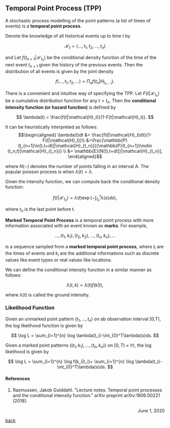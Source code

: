 ## Temporal Point Process (TPP)

A stochastic process modelling of the point patterns (a list of times of events) is a __temporal point process__. 

Denote the knowledge of all historical events up to time $t$ by 

$$
    \mathcal{H}_{t} = (..., t_1, t_2, ... , t_n)
$$ 

and Let $f(t_{n+1}|\mathcal{H}_{t_n})$ be the conditional density function of the time of the next event $t_{n+1}$ given the history of the previous events. Then the distribution of all events is given by the joint density

$$
    f(...,t_1, t_2, ...) = \Pi_{n} f(t_n | H_{t_{n-1}}).
$$

There is a convenient and intuitive way of specifying the TPP. Let $F(t|\mathcal{H}_{t_n})$ be a cumulative distribution function for any $t>t_n$. Then the __conditional intensity function (or hazard function)__ is defined by 

$$
    \lambda(t) = \frac{f(t|\mathcal{H}_t)}{1-F(t|\mathcal{H}_t)}.
$$

It can be heuristically interpreted as follows:<br>
$$\begin{aligned}
    \lambda(t)dt &= \frac{f(t|\mathcal{H}_t)dt}{1-F(t|\mathcal{H}_t)}\\
    &=\frac{\mathbb{P}(t_{n+1}\in[t,t+dt]|\mathcal{H}_{t_n})}{\mathbb{P}(t_{n+1})\notin (t_n,t)|\mathcal{H}_{t_n})} \\
    &= \mathbb{E}[N([t,t+dt])|\mathcal{H}_{t_n}],
\end{aligned}$$

where $N(-)$ denotes the number of points falling in an interval A. The popular poisson process is when $\lambda(t)=\lambda$.

Given the intensity function, we can compute back the conditional density function:

$$
    f(t|\mathcal{H}_{t_n}) = \lambda(t)\exp(-\int_{t_n}^t \lambda(s)ds),
$$

where $t_n$ is the last point before t.

__Marked Temporal Point Process__ is a temporal point process with more information associated with an event known as __marks__. For example, 

$$
    ..., (t_1,k_1), (t_2,k_2), ... , (t_n,k_n), ...
$$

is a sequence sampled from a __marked temporal point process__, where $t_i$ are the times of events and $k_i$ are the additional informations such as discrete values like event types or real values like locations. 

We can define the conditional intensity function in a similar manner as follows:

$$
    \lambda(t,k) = \lambda(t)f(k|t),
$$

where $\lambda(t)$ is called the ground intensity. 

### Likelihood Function
Given an unmarked point pattern $(t_1,...,t_n)$ on ab observation interval [0,T), the log likelihood function is given by

$$
    \log L = \sum_{i=1}^{n} \log \lambda(t_i)-\int_{0}^T\lambda(s)ds.
$$

Given a marked point patterns $((t_1,k_1),...,(t_n,k_n))$ on $[0,T) \times \mathbb{M}$, the log likelihood is given by

$$
    \log L = \sum_{i=1}^{n} \log f(k_i|t_i)+ \sum_{i=1}^{n} \log \lambda(t_i)-\int_{0}^T\lambda(s)ds.
$$

#### References
1. Rasmussen, Jakob Gulddahl. "Lecture notes: Temporal point processes and the conditional intensity function." arXiv preprint arXiv:1806.00221 (2018).

<div style="text-align: right"> June 1, 2020 </div>

[<u>back</u>](../../stat_and_math.md)